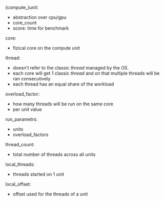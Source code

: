 (compute_)unit:
- abstraction over cpu/gpu
- core_count
- score: time for benchmark

core:
- fizical core on the compute unit

thread:
- doesn't refer to the classic *thread* managed by the OS.
 - each core will get 1 classic *thread* and on that multiple threads will be ran consecutively
- each thread has an equal share of the workload

overload_factor:
- how many threads will be run on the same core
- per unit value

run_parametrs:
- units
- overload_factors


thread_count:
- total number of threads across all units

local_threads:
- threads started on 1 unit

local_offset:
- offset used for the threads of a unit
